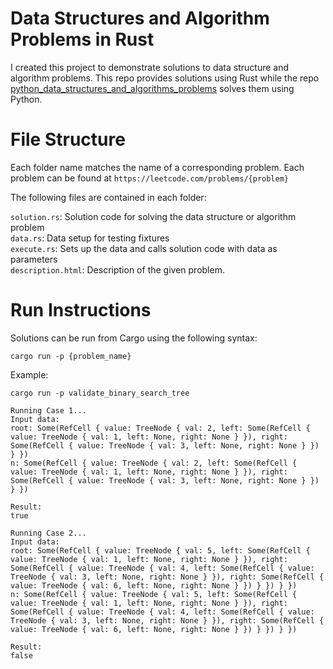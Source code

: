 # Data Structures and Algorithm Problems in Rust
I created this project to demonstrate solutions to data structure and algorithm problems. This repo provides solutions using Rust while the repo [python_data_structures_and_algorithms_problems](https://github.com/humanalgorithm/python_data_structures_and_algorithms_problems) solves them using Python. 

# File Structure

Each folder name matches the name of a corresponding problem. 
Each problem can be found at `https://leetcode.com/problems/{problem}`

The following files are contained in each folder:  

`solution.rs`: Solution code for solving the data structure or algorithm problem  
`data.rs`: Data setup for testing fixtures  
`execute.rs`: Sets up the data and calls solution code with data as parameters  
`description.html`: Description of the given problem.  


# Run Instructions

Solutions can be run from Cargo using the following syntax: 

```console
cargo run -p {problem_name}
```

Example: 
```console
cargo run -p validate_binary_search_tree

Running Case 1...
Input data:
root: Some(RefCell { value: TreeNode { val: 2, left: Some(RefCell { value: TreeNode { val: 1, left: None, right: None } }), right: Some(RefCell { value: TreeNode { val: 3, left: None, right: None } }) } })
n: Some(RefCell { value: TreeNode { val: 2, left: Some(RefCell { value: TreeNode { val: 1, left: None, right: None } }), right: Some(RefCell { value: TreeNode { val: 3, left: None, right: None } }) } })

Result:
true

Running Case 2...
Input data:
root: Some(RefCell { value: TreeNode { val: 5, left: Some(RefCell { value: TreeNode { val: 1, left: None, right: None } }), right: Some(RefCell { value: TreeNode { val: 4, left: Some(RefCell { value: TreeNode { val: 3, left: None, right: None } }), right: Some(RefCell { value: TreeNode { val: 6, left: None, right: None } }) } }) } })
n: Some(RefCell { value: TreeNode { val: 5, left: Some(RefCell { value: TreeNode { val: 1, left: None, right: None } }), right: Some(RefCell { value: TreeNode { val: 4, left: Some(RefCell { value: TreeNode { val: 3, left: None, right: None } }), right: Some(RefCell { value: TreeNode { val: 6, left: None, right: None } }) } }) } })

Result:
false
```
